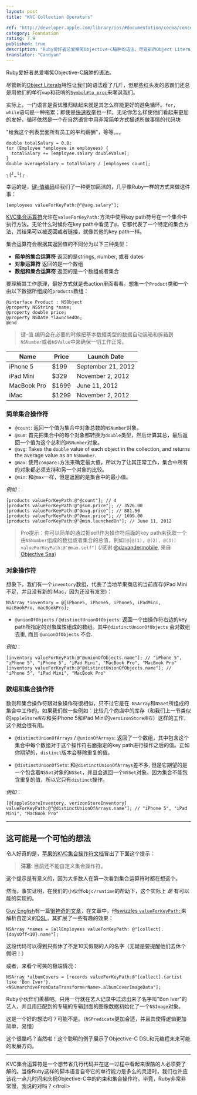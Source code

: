 ```yaml
---
layout: post
title: "KVC Collection Operators"

ref: "http://developer.apple.com/library/ios/#documentation/cocoa/conceptual/KeyValueCoding/Articles/CollectionOperators.html"
category: Foundation
rating: 7.9
published: true
description: "Ruby爱好者总爱嘲笑Objective-C臃肿的语法。尽管新的Object Literals语法让我们瘦了几斤，但那些红头发的恶霸们还总是用他们的单行map和花哨的#to_proc符号嘲讽我们。幸运的是，我们有键-值编码这个王牌。"
translator: "Candyan"
---
```


Ruby爱好者总爱嘲笑Objective-C臃肿的语法。

尽管新的[Object Literals](http://nshipster.com/at-compiler-directives/)特性让我们的语法瘦了几斤，但那些红头发的恶霸们还总是用他们的单行`map`和花哨的[`Symbol#to_proc`](http://pragdave.pragprog.com/pragdave/2005/11/symbolto_proc.html)来嘲讽我们。

实际上，一门语言是否优雅归结起来就是其怎么样能更好的避免循环。`for`，`while`语句是一种拖累；即使是[快速枚举](http://developer.apple.com/library/ios/#documentation/cocoa/conceptual/objectivec/Chapters/ocFastEnumeration.html)也一样。无论你怎么样使他们看起来更加的友好，循环依然是一个在自然语言中用非常简单方式描述所做事情的代码块

"给我这个列表里面所有员工的平均薪酬"，等等。。。

~~~{objective-c}
double totalSalary = 0.0;
for (Employee *employee in employees) {
  totalSalary += [employee.salary doubleValue];
}
double averageSalary = totalSalary / [employees count];
~~~

╮(╯_╰)╭

幸运的是，[键-值编码](https://developer.apple.com/library/mac/#documentation/Cocoa/Conceptual/KeyValueCoding/Articles/KeyValueCoding.html)给我们了一种更加简洁的，几乎像Ruby一样的方式来做这件事：

~~~{objective-c}
[employees valueForKeyPath:@"@avg.salary"];
~~~

[KVC集合运算符](https://developer.apple.com/library/mac/#documentation/Cocoa/Conceptual/KeyValueCoding/Articles/CollectionOperators.html#//apple_ref/doc/uid/20002176-BAJEAIEE)允许在`valueForKeyPath:`方法中使用key path符号在一个集合中执行方法。无论什么时候你在key path中看见了`@`，它都代表了一个特定的集合方法，其结果可以被返回或者链接，就像其他的key path一样。

集合运算符会根据其返回值的不同分为以下三种类型：

- **简单的集合运算符** 返回的是strings, number, 或者 dates
- **对象运算符** 返回的是一个数组
- **数组和集合运算符** 返回的是一个数组或者集合

要理解其工作原理，最好方式就是去action里面看看。想象一个`Product`类和一个由以下数据所组成的`products`数组：

~~~{objective-c}
@interface Product : NSObject
@property NSString *name;
@property double price;
@property NSDate *launchedOn;
@end
~~~

> 键-值 编码会在必要的时候把基本数据类型的数据自动装箱和拆箱到`NSNumber`或者`NSValue`中来确保一切工作正常。

<table>
  <thead>
    <tr>
      <th>Name</th>
      <th>Price</th>
      <th>Launch Date</th>
    </tr>
  </thead>
  <tbody>
    <tr>
      <td>iPhone 5</td>
      <td>$199</td>
      <td>September 21, 2012</td>
    </tr>
    <tr>
      <td>iPad Mini</td>
      <td>$329</td>
      <td>November 2, 2012</td>
    </tr>
    <tr>
      <td>MacBook Pro</td>
      <td>$1699</td>
      <td>June 11, 2012</td>
    </tr>
    <tr>
      <td>iMac</td>
      <td>$1299</td>
      <td>November 2, 2012</td>
    </tr>
  </tbody>
</table>

### 简单集合操作符

- `@count`: 返回一个值为集合中对象总数的`NSNumber`对象。
- `@sum`: 首先把集合中的每个对象都转换为`double`类型，然后计算其总，最后返回一个值为这个总和的`NSNumber`对象。
- `@avg`: Takes the `double` value of each object in the collection, and returns the average value as an `NSNumber`.
- `@max`: 使用`compare:`方法来确定最大值。所以为了让其正常工作，集合中所有的对象都必须支持和另一个对象的比较。
- `@min`: 和`@max`一样，但是返回的是集合中的最小值。

_例如_：

~~~{objective-c}
[products valueForKeyPath:@"@count"]; // 4
[products valueForKeyPath:@"@sum.price"]; // 3526.00
[products valueForKeyPath:@"@avg.price"]; // 881.50
[products valueForKeyPath:@"@max.price"]; // 1699.00
[products valueForKeyPath:@"@min.launchedOn"]; // June 11, 2012
~~~

>Pro提示：你可以简单的通过把self作为操作符后面的key path来获取一个由`NSNumber`组成的数组或者集合的总值，例如`[@[@(1), @(2), @(3)] valueForKeyPath:@"@max.self"]` (/感谢 [@davandermobile](http://twitter.com/davandermobile), 来自 [Objective Sea](http://objectivesea.tumblr.com/post/34552840247/max-value-nsset-kvc))

### 对象操作符

想象下，我们有一个`inventory`数组，代表了当地苹果商店的当前库存(iPad Mini不足，并且没有新的iMac，因为还没有发货)：

~~~{objective-c}
NSArray *inventory = @[iPhone5, iPhone5, iPhone5, iPadMini, macBookPro, macBookPro];
~~~

- `@unionOfObjects` / `@distinctUnionOfObjects`: 返回一个由操作符右边的key path所指定的对象属性组成的数组。其中`@distinctUnionOfObjects` 会对数组去重, 而且 `@unionOfObjects` 不会.

_例如_：

~~~{objective-c}
[inventory valueForKeyPath:@"@unionOfObjects.name"]; // "iPhone 5", "iPhone 5", "iPhone 5", "iPad Mini", "MacBook Pro", "MacBook Pro"
[inventory valueForKeyPath:@"@distinctUnionOfObjects.name"]; // "iPhone 5", "iPad Mini", "MacBook Pro"
~~~

### 数组和集合操作符

数则和集合操作符跟对象操作符很相似，只不过它是在` NSArray`和`NSSet`所组成的集合中工作的。如果我们做一些例如：比较几个商店中的库存（和我们上一节类似的`appleStore库存`和买iPhone 5和iPad Mini的`versizonStore库存`）这样的工作，这个就会很有用。

- `@distinctUnionOfArrays` / `@unionOfArrays`: 返回了一个数组，其中包含这个集合中每个数组对于这个操作符右面指定的key path进行操作之后的值。正如你期望的，`distinct`版本会移除重复的值。

- `@distinctUnionOfSets`: 和`@distinctUnionOfArrays`差不多, 但是它期望的是一个包含着`NSSet`对象的`NSSet`，并且会返回一个`NSSet`对象。因为集合不能包含重复的值，所以它只有`distinct`操作。

_例如_：

~~~{objective-c}
[@[appleStoreInventory, verizonStoreInventory] valueForKeyPath:@"@distinctUnionOfArrays.name"]; // "iPhone 5", "iPad Mini", "MacBook Pro"
~~~

---

## 这可能是一个可怕的想法

令人好奇的是，[苹果的KVC集合操作符文档](http://developer.apple.com/library/ios/#documentation/cocoa/conceptual/KeyValueCoding/Articles/CollectionOperators.html)冒出了下面这个提示：

> **注意**: 目前还不能自定义集合操作符。

这个提示是有意义的，因为大多数人在第一次看到集合运算符时都在想这个。

然而，事实证明，在我们的小伙伴`objc/runtime`的帮助下，这个实际上 _是_ 有可以能的实现的。

[Guy English](https://twitter.com/gte)有一篇[很神奇的文章](http://kickingbear.com/blog/archives/9)，在文章中，他[swizzles `valueForKeyPath:`](https://gist.github.com/4196641#file_kb_collection_extensions.m)来解析自定义的[DSL](http://en.wikipedia.org/wiki/Domain-specific_language)，其扩展了一些有趣的效果：

~~~{objective-c}
NSArray *names = [allEmployees valueForKeyPath: @"[collect].{daysOff<10}.name"];
~~~

这段代码可以得到只有休了不足10天假期的人的名字（无疑是要提醒他们去休个假吧！）

或者，来看个可笑的极端情况：

~~~{objective-c}
NSArray *albumCovers = [records valueForKeyPath:@"[collect].{artist like 'Bon Iver'}.<NSUnarchiveFromDataTransformerName>.albumCoverImageData"];
~~~

Ruby小伙伴们羡慕吧。只用一行就在艺人记录中过滤出来了名字叫"Bon Iver"的艺人，并且用匹配到的专辑的专辑封面的图像数据初始化了一个`NSImage`对象。

这是一个好的想法吗？可能不是。（`NSPredicate`更加合适，并且其使得逻辑更加简单，易懂）

这个很酷吗？当然啦！这个聪明的例子展示了Objective-C DSL和元编程未来可能的发展方向。

---

KVC集合运算符是一个想节省几行代码并在这一过程中看起来很酷的人必须要了解的。当像Ruby这样的脚本语言自夸它的单行能力是多么的灵活时，我们也许应该花一点儿时间来庆祝Objective-C中的约束和集合操作符。毕竟，Ruby非常非常慢，我说的对吗？&lt;/troll&gt;
